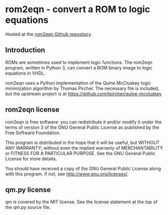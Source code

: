 # rom2eqn - convert a ROM to logic equations

Hosted at the
[rom2eqn Github repository](https://github.com/brouhaha/rom2eqn/).

## Introduction

ROMs are sometimes used to implement logic functions. The rom2eqn program,
written in Python 3, can convert a ROM binary image to logic equations in
VHDL.

rom2eqn uses a Python implementation of the Quine McCluskey logic
minimization algorithm by Thomas Pircher. The necessary file is included,
but the upstream project is at https://github.com/tpircher/quine-mccluskey

## rom2eqn license

rom2eqn is free software: you can redistribute it and/or modify it
under the terms of version 3 of the GNU General Public License as
published by the Free Software Foundation.

This program is distributed in the hope that it will be useful, but
WITHOUT ANY WARRANTY; without even the implied warranty of
MERCHANTABILITY or FITNESS FOR A PARTICULAR PURPOSE. See the GNU
General Public License for more details.

You should have received a copy of the GNU General Public License
along with this program. If not, see http://www.gnu.org/licenses/.

## qm.py license

qm is covered by the MIT license. See the license statement at the
top of the qm.py source file.



